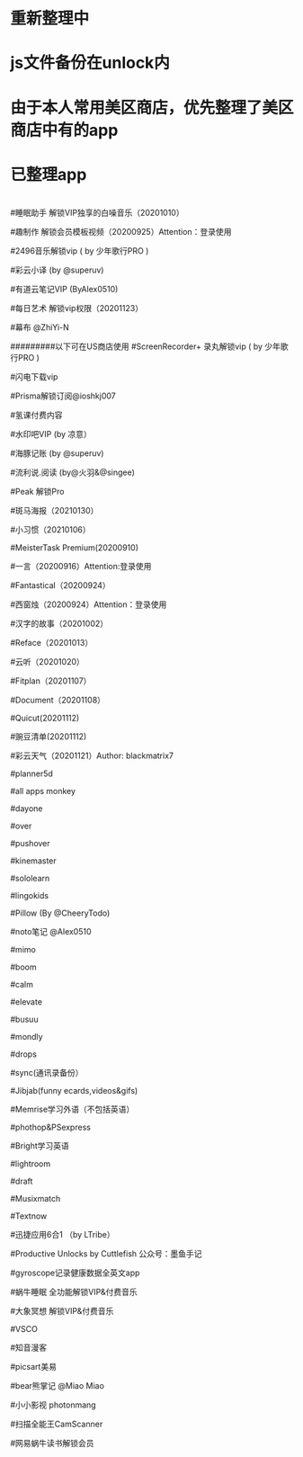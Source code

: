 # 重新整理中
# js文件备份在unlock内
# 
#   由于本人常用美区商店，优先整理了美区商店中有的app
#   已整理app
#

#睡眠助手 解锁VIP独享的白噪音乐（20201010）

#趣制作 解锁会员模板视频（20200925）Attention：登录使用

#2496音乐解锁vip ( by 少年歌行PRO )

#彩云小译   (by @superuv)

#有道云笔记VIP (ByAlex0510)

#每日艺术 解锁vip权限（20201123）

#幕布 @ZhiYi-N

#########以下可在US商店使用
#ScreenRecorder+ 录丸解锁vip ( by 少年歌行PRO )

#闪电下载vip

#Prisma解锁订阅@ioshkj007

#氢课付费内容

#水印吧VIP  (by 凉意）

#海豚记账 (by @superuv)

#流利说.阅读 (by@火羽&@singee)

#Peak 解锁Pro

#斑马海报（20210130）

#小习惯（20210106）

#MeisterTask Premium(20200910)

#一言（20200916）Attention:登录使用

#Fantastical（20200924）

#西窗烛（20200924）Attention：登录使用

#汉字的故事（20201002）

#Reface（20201013）

#云听（20201020）

#Fitplan（20201107）

#Document（20201108）

#Quicut(20201112)

#豌豆清单(20201112)

#彩云天气（20201121）Author: blackmatrix7 

#planner5d

#all apps monkey

#dayone

#over

#pushover

#kinemaster

#sololearn 

#lingokids

#Pillow (By @CheeryTodo)

#noto笔记 @Alex0510

#mimo

#boom

#calm

#elevate

#busuu

#mondly

#drops

#sync(通讯录备份）

#Jibjab(funny ecards,videos&gifs)

#Memrise学习外语（不包括英语）

#phothop&PSexpress

#Bright学习英语

#lightroom

#draft

#Musixmatch

#Textnow

#迅捷应用6合1 （by LTribe）

#Productive Unlocks by Cuttlefish 公众号：墨鱼手记

#gyroscope记录健康数据全英文app

#蜗牛睡眠 全功能解锁VIP&付费音乐

#大象冥想 解锁VIP&付费音乐

#VSCO

#知音漫客

#picsart美易

#bear熊掌记 @Miao Miao

#小小影视 photonmang 

#扫描全能王CamScanner

#网易蜗牛读书解锁会员
